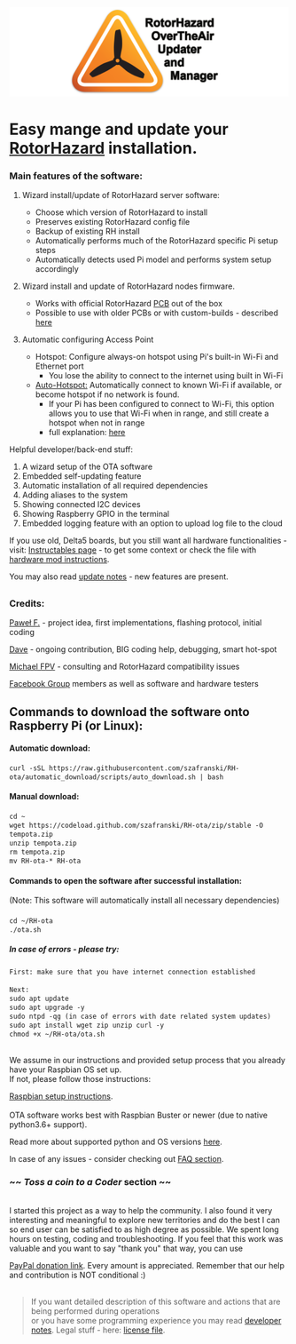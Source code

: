 ![OTA Logo](./resources/ota_logo.png)

# Easy mange and update your [RotorHazard](https://github.com/RotorHazard/RotorHazard) installation.



### Main features of the software:

1. Wizard install/update of RotorHazard server software:
    - Choose which version of RotorHazard to install
    - Preserves existing RotorHazard config file
    - Backup of existing RH install
    - Automatically performs much of the RotorHazard specific Pi setup steps
    - Automatically detects used Pi model and performs system setup accordingly

1. Wizard install and update of RotorHazard nodes firmware.
    - Works with official
      RotorHazard [PCB](https://github.com/RotorHazard/RotorHazard/blob/main/resources/PCB/README.md) out of the box
    - Possible to use with older PCBs or with custom-builds - described [here](how_to/hw_mod_instructions.txt)

1. Automatic configuring Access Point
    - Hotspot: Configure always-on hotspot using Pi's built-in Wi-Fi and Ethernet port
        - You lose the ability to connect to the internet using built in Wi-Fi
    - [Auto-Hotspot:](./AUTO_HOTSPOT.md) Automatically connect to known Wi-Fi if available, or become hotspot if no
      network is found.
        - If your Pi has been configured to connect to Wi-Fi, this option allows you to use that Wi-Fi when in range,
          and still create a hotspot when not in range
        - full
          explanation: [here](https://www.raspberryconnect.com/projects/65-raspberrypi-hotspot-accesspoints/158-raspberry-pi-auto-wifi-hotspot-switch-direct-connection)

Helpful developer/back-end stuff:

1. A wizard setup of the OTA software
1. Embedded self-updating feature
1. Automatic installation of all required dependencies
1. Adding aliases to the system
1. Showing connected I2C devices
1. Showing Raspberry GPIO in the terminal
1. Embedded logging feature with an option to upload log file to the cloud
   <br/>

If you use old, Delta5 boards, but you still want all hardware functionalities -
visit: [Instructables page](https://www.instructables.com/id/RotorHazard-Updater/) - to get some context
or check the file with [hardware mod instructions](/how_to/hw_mod_instructions.txt).

You may also read [update notes](/docs/update-notes.txt) - new features are present.
</br>

##

### Credits:

[Paweł F.](https://github.com/szafranski) - project idea, first implementations, flashing protocol, initial coding
</br>

[Dave](https://github.com/just-david) - ongoing contribution, BIG coding help, debugging, smart hot-spot
</br>

[Michael FPV](https://github.com/HazardCreative) - consulting and RotorHazard compatibility issues
</br>

[Facebook Group](https://www.facebook.com/groups/207159263704015) members as well as software and hardware testers
</br>

##

## Commands to download the software onto Raspberry Pi (or Linux):

#### Automatic download:

    curl -sSL https://raw.githubusercontent.com/szafranski/RH-ota/automatic_download/scripts/auto_download.sh | bash

#### Manual download:

    cd ~
    wget https://codeload.github.com/szafranski/RH-ota/zip/stable -O tempota.zip
    unzip tempota.zip
    rm tempota.zip
    mv RH-ota-* RH-ota

#### Commands to open the software after successful installation:

(Note:  This software will automatically install all necessary dependencies)

####

    cd ~/RH-ota
    ./ota.sh

##### In case of errors - please try:

    First: make sure that you have internet connection established
    
    Next:
    sudo apt update
    sudo apt upgrade -y
    sudo ntpd -qg (in case of errors with date related system updates)
    sudo apt install wget zip unzip curl -y
    chmod +x ~/RH-ota/ota.sh

<br/>
We assume in our instructions and provided setup process that you already have your Raspbian OS set up. <br/>
If not, please follow those instructions: 

[Raspbian setup instructions](https://www.raspberrypi.org/documentation/installation/installing-images/README.md).
<br/><br/>
OTA software works best with Raspbian Buster or newer (due to native python3.6+ support).

Read more about supported python and OS versions [here](/docs/python36_help.txt).
<br/>

In case of any issues - consider checking out [FAQ section](/docs/FAQ.md).

### ~~ *Toss a coin to a Coder* section ~~

<br/>
I started this project as a way to help the community. I also found it very interesting and meaningful to explore new territories and do the best I can so end user can be satisfied to as high degree as possible. We spent long hours on testing, coding and troubleshooting. If you feel that this work was valuable and you want to say "thank you" that way, you can use

[PayPal donation link](https://www.paypal.com/cgi-bin/webscr?cmd=_s-xclick&hosted_button_id=ULZYQPB38C8UQ&source=url).
Every amount is appreciated. Remember that our help and contribution is NOT conditional :)
<br/>
<br/>

> If you want detailed description of this software and actions that are being performed during operations</br>
> or you have some programming experience you may read [developer notes](/docs/dev-notes.txt). Legal stuff -
> here: [license file](/docs/LICENSE.txt).

